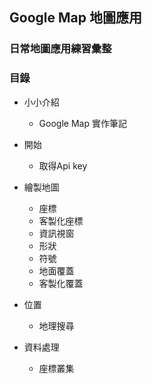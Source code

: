 ## Google Map 地圖應用

### 日常地圖應用練習彙整

### 目錄
+ 小小介紹
  + Google Map 實作筆記
+ 開始
  + 取得Api key
+ 繪製地圖
  + 座標
  + 客製化座標
  + 資訊視窗
  + 形狀
  + 符號
  + 地面覆蓋
  + 客製化覆蓋

+ 位置
  + 地理搜尋
+ 資料處理
  + 座標叢集
